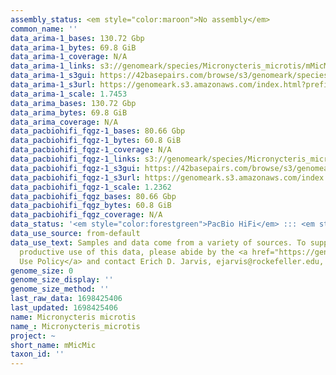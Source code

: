 ```yaml
---
assembly_status: <em style="color:maroon">No assembly</em>
common_name: ''
data_arima-1_bases: 130.72 Gbp
data_arima-1_bytes: 69.8 GiB
data_arima-1_coverage: N/A
data_arima-1_links: s3://genomeark/species/Micronycteris_microtis/mMicMic1/genomic_data/arima/<br>
data_arima-1_s3gui: https://42basepairs.com/browse/s3/genomeark/species/Micronycteris_microtis/mMicMic1/genomic_data/arima/
data_arima-1_s3url: https://genomeark.s3.amazonaws.com/index.html?prefix=species/Micronycteris_microtis/mMicMic1/genomic_data/arima/
data_arima-1_scale: 1.7453
data_arima_bases: 130.72 Gbp
data_arima_bytes: 69.8 GiB
data_arima_coverage: N/A
data_pacbiohifi_fqgz-1_bases: 80.66 Gbp
data_pacbiohifi_fqgz-1_bytes: 60.8 GiB
data_pacbiohifi_fqgz-1_coverage: N/A
data_pacbiohifi_fqgz-1_links: s3://genomeark/species/Micronycteris_microtis/mMicMic1/genomic_data/pacbio_hifi/<br>
data_pacbiohifi_fqgz-1_s3gui: https://42basepairs.com/browse/s3/genomeark/species/Micronycteris_microtis/mMicMic1/genomic_data/pacbio_hifi/
data_pacbiohifi_fqgz-1_s3url: https://genomeark.s3.amazonaws.com/index.html?prefix=species/Micronycteris_microtis/mMicMic1/genomic_data/pacbio_hifi/
data_pacbiohifi_fqgz-1_scale: 1.2362
data_pacbiohifi_fqgz_bases: 80.66 Gbp
data_pacbiohifi_fqgz_bytes: 60.8 GiB
data_pacbiohifi_fqgz_coverage: N/A
data_status: '<em style="color:forestgreen">PacBio HiFi</em> ::: <em style="color:forestgreen">Arima</em>'
data_use_source: from-default
data_use_text: Samples and data come from a variety of sources. To support fair and
  productive use of this data, please abide by the <a href="https://genome10k.soe.ucsc.edu/data-use-policies/">Data
  Use Policy</a> and contact Erich D. Jarvis, ejarvis@rockefeller.edu, with any questions.
genome_size: 0
genome_size_display: ''
genome_size_method: ''
last_raw_data: 1698425406
last_updated: 1698425406
name: Micronycteris microtis
name_: Micronycteris_microtis
project: ~
short_name: mMicMic
taxon_id: ''
---
```

